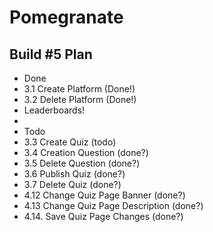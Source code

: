 # Pomegranate

Build #5 Plan
- 
- Done
- 3.1 Create Platform (Done!)
- 3.2 Delete Platform (Done!)
- Leaderboards!
- 
- Todo
- 3.3 Create Quiz (todo)
- 3.4 Creation Question (done?)
- 3.5 Delete Question (done?)
- 3.6 Publish Quiz (done?)
- 3.7 Delete Quiz (done?)
- 4.12 Change Quiz Page Banner (done?)
- 4.13 Change Quiz Page Description (done?)
- 4.14. Save Quiz Page Changes (done?)

